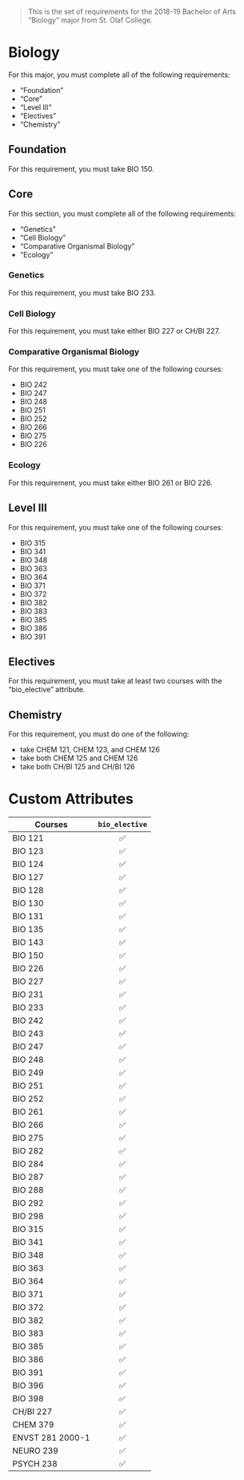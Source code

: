> This is the set of requirements for the 2018-19 Bachelor of Arts “Biology” major from St. Olaf College.

# Biology
For this major, you must complete all of the following requirements:

- “Foundation”
- “Core”
- “Level III”
- “Electives”
- “Chemistry”

## Foundation
For this requirement, you must take BIO 150.


## Core
For this section, you must complete all of the following requirements:

- “Genetics”
- “Cell Biology”
- “Comparative Organismal Biology”
- “Ecology”

### Genetics
For this requirement, you must take BIO 233.

### Cell Biology
For this requirement, you must take either BIO 227 or CH/BI 227.

### Comparative Organismal Biology
For this requirement, you must take one of the following courses:

- BIO 242
- BIO 247
- BIO 248
- BIO 251
- BIO 252
- BIO 266
- BIO 275
- BIO 226

### Ecology
For this requirement, you must take either BIO 261 or BIO 226.


## Level III
For this requirement, you must take one of the following courses:

- BIO 315
- BIO 341
- BIO 348
- BIO 363
- BIO 364
- BIO 371
- BIO 372
- BIO 382
- BIO 383
- BIO 385
- BIO 386
- BIO 391


## Electives
For this requirement, you must take at least two courses with the “bio_elective” attribute.


## Chemistry
For this requirement, you must do one of the following:

- take CHEM 121, CHEM 123, and CHEM 126
- take both CHEM 125 and CHEM 126
- take both CH/BI 125 and CH/BI 126

# Custom Attributes

Courses | `bio_elective`
--- | :---:
BIO 121 | ✅
BIO 123 | ✅
BIO 124 | ✅
BIO 127 | ✅
BIO 128 | ✅
BIO 130 | ✅
BIO 131 | ✅
BIO 135 | ✅
BIO 143 | ✅
BIO 150 | ✅
BIO 226 | ✅
BIO 227 | ✅
BIO 231 | ✅
BIO 233 | ✅
BIO 242 | ✅
BIO 243 | ✅
BIO 247 | ✅
BIO 248 | ✅
BIO 249 | ✅
BIO 251 | ✅
BIO 252 | ✅
BIO 261 | ✅
BIO 266 | ✅
BIO 275 | ✅
BIO 282 | ✅
BIO 284 | ✅
BIO 287 | ✅
BIO 288 | ✅
BIO 292 | ✅
BIO 298 | ✅
BIO 315 | ✅
BIO 341 | ✅
BIO 348 | ✅
BIO 363 | ✅
BIO 364 | ✅
BIO 371 | ✅
BIO 372 | ✅
BIO 382 | ✅
BIO 383 | ✅
BIO 385 | ✅
BIO 386 | ✅
BIO 391 | ✅
BIO 396 | ✅
BIO 398 | ✅
CH/BI 227 | ✅
CHEM 379 | ✅
ENVST 281 2000-1 | ✅
NEURO 239 | ✅
PSYCH 238 | ✅


